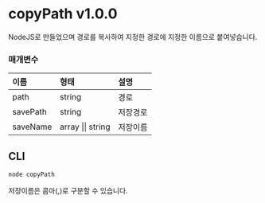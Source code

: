 # copyPath v1.0.0
NodeJS로 만들었으며 경로를 복사하여 지정한 경로에 지정한 이름으로 붙여넣습니다.

### 매개변수

이름 | 형태 | 설명
| :-- | :-- | :-- |
path | string | 경로
savePath | string | 저장경로
saveName | array \|\| string | 저장이름

## CLI
````javascript
node copyPath
````
저장이름은 콤마(,)로 구분할 수 있습니다.